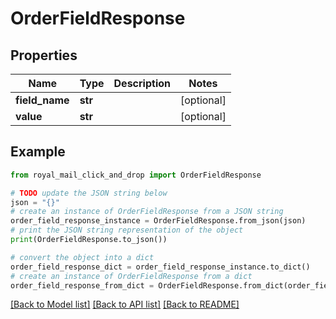# OrderFieldResponse


## Properties

Name | Type | Description | Notes
------------ | ------------- | ------------- | -------------
**field_name** | **str** |  | [optional] 
**value** | **str** |  | [optional] 

## Example

```python
from royal_mail_click_and_drop import OrderFieldResponse

# TODO update the JSON string below
json = "{}"
# create an instance of OrderFieldResponse from a JSON string
order_field_response_instance = OrderFieldResponse.from_json(json)
# print the JSON string representation of the object
print(OrderFieldResponse.to_json())

# convert the object into a dict
order_field_response_dict = order_field_response_instance.to_dict()
# create an instance of OrderFieldResponse from a dict
order_field_response_from_dict = OrderFieldResponse.from_dict(order_field_response_dict)
```
[[Back to Model list]](../README_AUTO.md#documentation-for-models) [[Back to API list]](../README_AUTO.md#documentation-for-api-endpoints) [[Back to README]](../README_AUTO.md)



